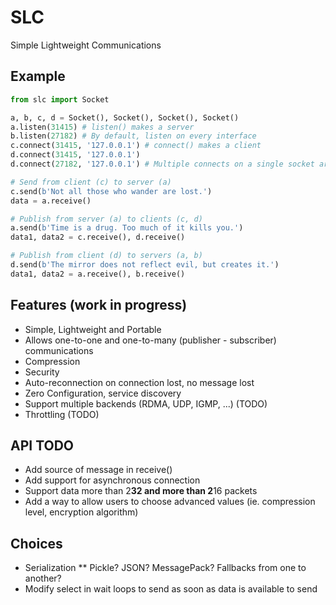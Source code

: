 # SLC
Simple Lightweight Communications

## Example

```python
from slc import Socket

a, b, c, d = Socket(), Socket(), Socket(), Socket()
a.listen(31415) # listen() makes a server
b.listen(27182) # By default, listen on every interface
c.connect(31415, '127.0.0.1') # connect() makes a client
d.connect(31415, '127.0.0.1')
d.connect(27182, '127.0.0.1') # Multiple connects on a single socket are supported

# Send from client (c) to server (a)
c.send(b'Not all those who wander are lost.')
data = a.receive()

# Publish from server (a) to clients (c, d)
a.send(b'Time is a drug. Too much of it kills you.')
data1, data2 = c.receive(), d.receive()

# Publish from client (d) to servers (a, b)
d.send(b'The mirror does not reflect evil, but creates it.')
data1, data2 = a.receive(), b.receive()
```

## Features (work in progress)

* Simple, Lightweight and Portable
* Allows one-to-one and one-to-many (publisher - subscriber) communications
* Compression
* Security
* Auto-reconnection on connection lost, no message lost
* Zero Configuration, service discovery
* Support multiple backends (RDMA, UDP, IGMP, ...) (TODO)
* Throttling (TODO)

## API TODO

* Add source of message in receive()
* Add support for asynchronous connection
* Support data more than 2**32 and more than 2**16 packets
* Add a way to allow users to choose advanced values (ie. compression level, encryption algorithm)

## Choices

* Serialization
** Pickle? JSON? MessagePack? Fallbacks from one to another?
* Modify select in wait loops to send as soon as data is available to send